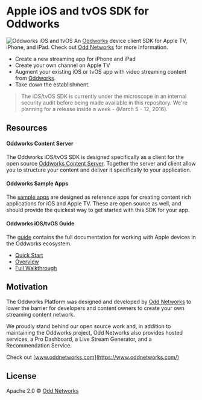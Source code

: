 Apple iOS and tvOS SDK for Oddworks
===================================
![Oddworks iOS and tvOS](https://www.oddnetworks.com/assets/img/carousel/open-source-hero.png)
An [Oddworks](https://github.com/oddnetworks/oddworks) device client SDK for Apple TV, iPhone, and iPad. Check out [Odd Networks](https://www.oddnetworks.com/) for more information.

* Create a new streaming app for iPhone and iPad
* Create your own channel on Apple TV
* Augment your existing iOS or tvOS app with video streaming content from [Oddworks](https://github.com/oddnetworks/oddworks).
* Take down the establishment.

> The iOS/tvOS SDK is currently under the microscope in an internal security audit before being made available in this repository. We're planning for a release inside a week - (March 5 - 12, 2016).

Resources
---------
#### Oddworks Content Server
The Oddworks iOS/tvOS SDK is designed specifically as a client for the open source [Oddworks Content Server](https://github.com/oddnetworks/oddworks). Together the server and client allow you to structure your content and deliver it specifically to your application.

#### Oddworks Sample Apps
The [sample apps](https://github.com/oddnetworks/odd-sample-apps) are designed as reference apps for creating content rich applications for iOS and Apple TV. These are open source as well, and should provide the quickest way to get started with this SDK for your app.

#### Oddworks iOS/tvOS Guide
The [guide](http://apple.guide.oddnetworks.com/) contains the full documentation for working with Apple devices in the Oddworks ecosystem.
* [Quick Start](http://apple.guide.oddnetworks.com/setup/)
* [Overview](http://apple.guide.oddnetworks.com/overview/)
* [Full Walkthrough](http://apple.guide.oddnetworks.com/getting_started/tvOS_tutorial/)

Motivation
----------
The Oddworks Platform was designed and developed by [Odd Networks](https://www.oddnetworks.com/) to lower the barrier for developers and content owners to create your own streaming content network.

We proudly stand behind our open source work and, in addition to maintaining the Oddworks project, Odd Networks also provides hosted services, a Pro Dashboard, a Live Stream Generator, and a Recommendation Service.

Check out [www.oddnetworks.com](https://www.oddnetworks.com/)

License
-------
Apache 2.0 © [Odd Networks](http://oddnetworks.com)
